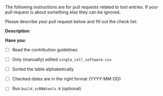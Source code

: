 The following instructions are for pull requests related to tool entries. If
your pull request is about something else they can be ignored.

Please describe your pull request below and fill out the check list:

**Description**:

**Have you:**

- [ ] Read the contribution guidelines
- [ ] Only (manually) edited `single_cell_software.csv`
- [ ] Sorted the table alphabetically
- [ ] Checked dates are in the right format (YYYY-MM-DD)
- [ ] Run `build_scRNAtools.R` (optional)

